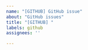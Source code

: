 ```yaml
---
name: "[GITHUB] GitHub issue"
about: "GitHub issues"
title: "[GITHUB] "
labels: github
assignees: ''

---
```



